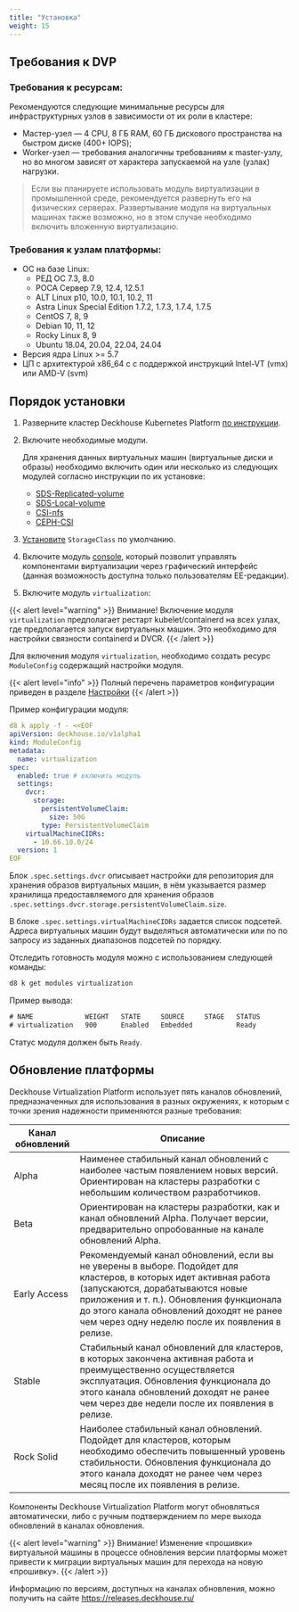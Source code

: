 ```yaml
---
title: "Установка"
weight: 15
---
```


## Требования к DVP

### Требования к ресурсам:

Рекомендуются следующие минимальные ресурсы для инфраструктурных узлов в зависимости от их роли в кластере:

- Мастер-узел — 4 CPU, 8 ГБ RAM, 60 ГБ дискового пространства на быстром диске (400+ IOPS);
- Worker-узел — требования аналогичны требованиям к master-узлу, но во многом зависят от характера запускаемой на узле (узлах) нагрузки.

> Если вы планируете использовать модуль виртуализации в промышленной среде, рекомендуется развернуть его на физических серверах. Развертывание модуля на виртуальных машинах также возможно, но в этом случае необходимо включить вложенную виртуализацию.

### Требования к узлам платформы:

- ОС на базе Linux:
  - РЕД ОС 7.3, 8.0
  - РОСА Сервер 7.9, 12.4, 12.5.1
  - ALT Linux p10, 10.0, 10.1, 10.2, 11
  - Astra Linux Special Edition 1.7.2, 1.7.3, 1.7.4, 1.7.5
  - CentOS 7, 8, 9
  - Debian 10, 11, 12
  - Rocky Linux 8, 9
  - Ubuntu 18.04, 20.04, 22.04, 24.04
- Версия ядра Linux >= 5.7
- ЦП с архитектурой x86_64 c с поддержкой инструкций Intel-VT (vmx) или AMD-V (svm)

## Порядок установки

1. Разверните кластер Deckhouse Kubernetes Platform [по инструкции](https://deckhouse.ru/gs/).

2. Включите необходимые модули.

   Для хранения данных виртуальных машин (виртуальные диски и образы) необходимо включить один или несколько из следующих модулей согласно инструкции по их установке:

   - [SDS-Replicated-volume](https://deckhouse.ru/modules/sds-replicated-volume/stable/)
   - [SDS-Local-volume](https://deckhouse.ru/modules/sds-local-volume/stable/)
   - [CSI-nfs](https://deckhouse.ru/modules/csi-nfs/stable/)
   - [CEPH-CSI](/documentation/v1/modules/031-ceph-csi/)

3. [Установите](https://kubernetes.io/docs/tasks/administer-cluster/change-default-storage-class/) `StorageClass` по умолчанию.
4. Включите модуль [console](https://deckhouse.ru/modules/console/stable/), который позволит управлять компонентами виртуализации через графический интерфейс (данная возможность доступна только пользователям EE-редакции).

5. Включите модуль `virtualization`:

{{< alert level="warning" >}}
Внимание! Включение модуля `virtualization` предполагает рестарт kubelet/containerd на всех узлах, где предполагается запуск виртуальных машин. Это необходимо для настройки связности containerd и DVCR.
{{< /alert >}}

Для включения модуля `virtualization`, необходимо создать ресурс `ModuleConfig` содержащий настройки модуля.

{{< alert level="info" >}}
Полный перечень параметров конфигурации приведен в разделе [Настройки](./configuration.html)
{{< /alert >}}

Пример конфигурации модуля:

```yaml
d8 k apply -f - <<EOF
apiVersion: deckhouse.io/v1alpha1
kind: ModuleConfig
metadata:
  name: virtualization
spec:
  enabled: true # включить модуль
  settings:
    dvcr:
      storage:
        persistentVolumeClaim:
          size: 50G
        type: PersistentVolumeClaim
    virtualMachineCIDRs:
      - 10.66.10.0/24
  version: 1
EOF
```

Блок `.spec.settings.dvcr` описывает настройки для репозитория для хранения образов виртуальных машин, в нём указывается размер хранилища предоставляемого для хранения образов `.spec.settings.dvcr.storage.persistentVolumeClaim.size`.

В блоке `.spec.settings.virtualMachineCIDRs` задается список подсетей. Адреса виртуальных машин будут выделяться автоматически или по по запросу из заданных диапазонов подсетей по порядку.

Отследить готовность модуля можно с использованием следующей команды:

```bash
d8 k get modules virtualization
```

Пример вывода:

```txt
# NAME             WEIGHT   STATE     SOURCE     STAGE   STATUS
# virtualization   900      Enabled   Embedded           Ready
```

Статус модуля должен быть `Ready`.

## Обновление платформы

Deckhouse Virtualization Platform использует пять каналов обновлений, предназначенных для использования в разных окружениях, к которым с точки зрения надежности применяются разные требования:

| Канал обновлений | Описание                                                                                                                                                                                                                                                                                          |
| ---------------- | ------------------------------------------------------------------------------------------------------------------------------------------------------------------------------------------------------------------------------------------------------------------------------------------------- |
| Alpha            | Наименее стабильный канал обновлений с наиболее частым появлением новых версий. Ориентирован на кластеры разработки с небольшим количеством разработчиков.                                                                                                                                        |
| Beta             | Ориентирован на кластеры разработки, как и канал обновлений Alpha. Получает версии, предварительно опробованные на канале обновлений Alpha.                                                                                                                                                       |
| Early Access     | Рекомендуемый канал обновлений, если вы не уверены в выборе. Подойдет для кластеров, в которых идет активная работа (запускаются, дорабатываются новые приложения и т. п.). Обновления функционала до этого канала обновлений доходят не ранее чем через одну неделю после их появления в релизе. |
| Stable           | Стабильный канал обновлений для кластеров, в которых закончена активная работа и преимущественно осуществляется эксплуатация. Обновления функционала до этого канала обновлений доходят не ранее чем через две недели после их появления в релизе.                                                |
| Rock Solid       | Наиболее стабильный канал обновлений. Подойдет для кластеров, которым необходимо обеспечить повышенный уровень стабильности. Обновления функционала до этого канала доходят не ранее чем через месяц после их появления в релизе.                                                                 |

Компоненты Deckhouse Virtualization Platform могут обновляться автоматически, либо с ручным подтверждением по мере выхода обновлений в каналах обновления.

{{< alert level="warning" >}}
Внимание! Изменение «прошивки» виртуальной машины в процессе обновления версии платформы может привести к миграции виртуальных машин для перехода на новую «прошивку».
{{< /alert >}}

Информацию по версиям, доступных на каналах обновления, можно получить на сайте https://releases.deckhouse.ru/
